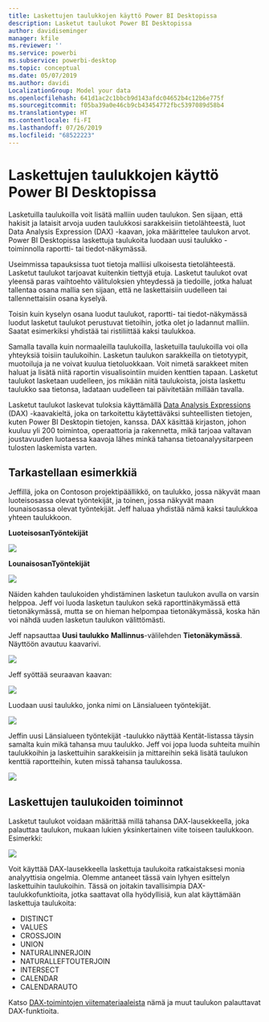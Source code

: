 ```yaml
---
title: Laskettujen taulukkojen käyttö Power BI Desktopissa
description: Lasketut taulukot Power BI Desktopissa
author: davidiseminger
manager: kfile
ms.reviewer: ''
ms.service: powerbi
ms.subservice: powerbi-desktop
ms.topic: conceptual
ms.date: 05/07/2019
ms.author: davidi
LocalizationGroup: Model your data
ms.openlocfilehash: 641d1ac2c1bbcb9d143afdc04652b4c12b6e775f
ms.sourcegitcommit: f05ba39a0e46cb9cb43454772fbc5397089d58b4
ms.translationtype: HT
ms.contentlocale: fi-FI
ms.lasthandoff: 07/26/2019
ms.locfileid: "68522223"
---
```

# <a name="using-calculated-tables-in-power-bi-desktop"></a>Laskettujen taulukkojen käyttö Power BI Desktopissa
Lasketuilla taulukoilla voit lisätä malliin uuden taulukon. Sen sijaan, että hakisit ja lataisit arvoja uuden taulukkosi sarakkeisiin tietolähteestä, luot Data Analysis Expression (DAX) -kaavan, joka määrittelee taulukon arvot. Power BI Desktopissa laskettuja taulukoita luodaan uusi taulukko -toiminnolla raportti- tai tiedot-näkymässä.

Useimmissa tapauksissa tuot tietoja malliisi ulkoisesta tietolähteestä. Lasketut taulukot tarjoavat kuitenkin tiettyjä etuja. Lasketut taulukot ovat yleensä paras vaihtoehto välituloksien yhteydessä ja tiedoille, jotka haluat tallentaa osana mallia sen sijaan, että ne laskettaisiin uudelleen tai tallennettaisiin osana kyselyä.

Toisin kuin kyselyn osana luodut taulukot, raportti- tai tiedot-näkymässä luodut lasketut taulukot perustuvat tietoihin, jotka olet jo ladannut malliin. Saatat esimerkiksi yhdistää tai ristiliittää kaksi taulukkoa.

Samalla tavalla kuin normaaleilla taulukoilla, lasketuilla taulukoilla voi olla yhteyksiä toisiin taulukoihin. Lasketun taulukon sarakkeilla on tietotyypit, muotoiluja ja ne voivat kuulua tietoluokkaan. Voit nimetä sarakkeet miten haluat ja lisätä niitä raportin visualisointiin muiden kenttien tapaan. Lasketut taulukot lasketaan uudelleen, jos mikään niitä taulukoista, joista laskettu taulukko saa tietonsa, ladataan uudelleen tai päivitetään millään tavalla.

Lasketut taulukot laskevat tuloksia käyttämällä [Data Analysis Expressions](https://msdn.microsoft.com/library/gg413422.aspx) (DAX) -kaavakieltä, joka on tarkoitettu käytettäväksi suhteellisten tietojen, kuten Power BI Desktopin tietojen, kanssa. DAX käsittää kirjaston, johon kuuluu yli 200 toimintoa, operaattoria ja rakennetta, mikä tarjoaa valtavan joustavuuden luotaessa kaavoja lähes minkä tahansa tietoanalyysitarpeen tulosten laskemista varten.

## <a name="lets-look-at-an-example"></a>Tarkastellaan esimerkkiä
Jeffillä, joka on Contoson projektipäällikkö, on taulukko, jossa näkyvät maan luoteisosassa olevat työntekijät, ja toinen, jossa näkyvät maan lounaisosassa olevat työntekijät. Jeff haluaa yhdistää nämä kaksi taulukkoa yhteen taulukkoon.

**LuoteisosanTyöntekijät**

 ![](media/desktop-calculated-tables/calctables_nwempl.png)

**LounaisosanTyöntekijät**

 ![](media/desktop-calculated-tables/calctables_swempl.png)

Näiden kahden taulukoiden yhdistäminen lasketun taulukon avulla on varsin helppoa. Jeff voi luoda lasketun taulukon sekä raporttinäkymässä että tietonäkymässä, mutta se on hieman helpompaa tietonäkymässä, koska hän voi nähdä uuden lasketun taulukon välittömästi.

Jeff napsauttaa **Uusi taulukko** **Mallinnus**-välilehden **Tietonäkymässä**. Näyttöön avautuu kaavarivi.

 ![](media/desktop-calculated-tables/calctables_formulabarempty.png)

Jeff syöttää seuraavan kaavan:

 ![](media/desktop-calculated-tables/calctables_formulabarformula.png)

Luodaan uusi taulukko, jonka nimi on Länsialueen työntekijät.

 ![](media/desktop-calculated-tables/calctables_westregionempl.png)

Jeffin uusi Länsialueen työntekijät -taulukko näyttää Kentät-listassa täysin samalta kuin mikä tahansa muu taulukko. Jeff voi jopa luoda suhteita muihin taulukkoihin ja laskettuihin sarakkeisiin ja mittareihin sekä lisätä taulukon kenttiä raportteihin, kuten missä tahansa taulukossa.

 ![](media/desktop-calculated-tables/calctables_fieldlist.png)

## <a name="functions-for-calculated-tables"></a>Laskettujen taulukoiden toiminnot
Lasketut taulukot voidaan määrittää millä tahansa DAX-lausekkeella, joka palauttaa taulukon, mukaan lukien yksinkertainen viite toiseen taulukkoon. Esimerkki:

 ![](media/desktop-calculated-tables/calctables_formulabarsimpleformula.png)

Voit käyttää DAX-lausekkeella laskettuja taulukoita ratkaistaksesi monia analyyttisia ongelmia. Olemme antaneet tässä vain lyhyen esittelyn laskettuihin taulukoihin. Tässä on joitakin tavallisimpia DAX-taulukkofunktioita, jotka saattavat olla hyödyllisiä, kun alat käyttämään laskettuja taulukoita:

* DISTINCT
* VALUES
* CROSSJOIN
* UNION
* NATURALINNERJOIN
* NATURALLEFTOUTERJOIN
* INTERSECT
* CALENDAR
* CALENDARAUTO

Katso [DAX-toimintojen viitemateriaaleista](https://msdn.microsoft.com/ee634396.aspx) nämä ja muut taulukon palauttavat DAX-funktioita.

